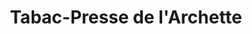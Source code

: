 ---
title: "Tabac-Presse de l'Archette"
url: /olivet/tabac-presse-de-larchette/
shop: marchand de journaux
---